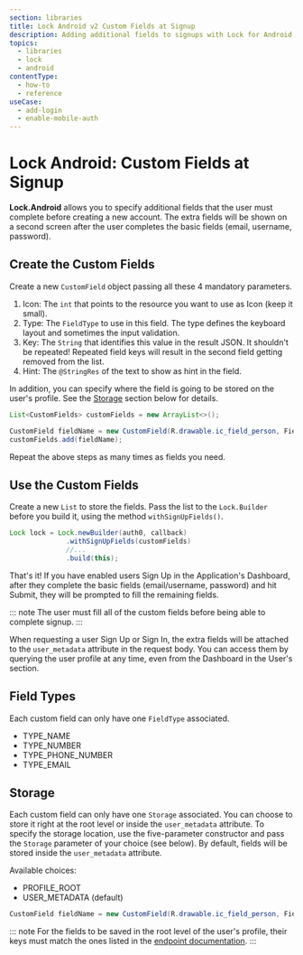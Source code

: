 ```yaml
---
section: libraries
title: Lock Android v2 Custom Fields at Signup
description: Adding additional fields to signups with Lock for Android
topics:
  - libraries
  - lock
  - android
contentType:
  - how-to
  - reference
useCase:
  - add-login
  - enable-mobile-auth
---
```

# Lock Android: Custom Fields at Signup

**Lock.Android** allows you to specify additional fields that the user must complete before creating a new account. The extra fields will be shown on a second screen after the user completes the basic fields (email, username, password).

## Create the Custom Fields

Create a new `CustomField` object passing all these 4 mandatory parameters.

1. Icon: The `int` that points to the resource you want to use as Icon (keep it small).
1. Type: The `FieldType` to use in this field. The type defines the keyboard layout and sometimes the input validation.
1. Key: The `String` that identifies this value in the result JSON. It shouldn't be repeated! Repeated field keys will result in the second field getting removed from the list.
1. Hint: The `@StringRes` of the text to show as hint in the field.

In addition, you can specify where the field is going to be stored on the user's profile. See the [Storage](#storage) section below for details.

```java
List<CustomFields> customFields = new ArrayList<>();

CustomField fieldName = new CustomField(R.drawable.ic_field_person, FieldType.TYPE_TEXT_NAME, "firstName", R.string.hint_first_name);
customFields.add(fieldName);
```

Repeat the above steps as many times as fields you need.

## Use the Custom Fields

Create a new `List` to store the fields. Pass the list to the `Lock.Builder` before you build it, using the method `withSignUpFields()`.

```java
Lock lock = Lock.newBuilder(auth0, callback)
              .withSignUpFields(customFields)
              //...
              .build(this);
```

That's it! If you have enabled users Sign Up in the Application's Dashboard, after they complete the basic fields (email/username, password) and hit Submit, they will be prompted to fill the remaining fields.

::: note
The user must fill all of the custom fields before being able to complete signup.
:::

When requesting a user Sign Up or Sign In, the extra fields will be attached to the `user_metadata` attribute in the request body. You can access them by querying the user profile at any time, even from the Dashboard in the User's section.

## Field Types

Each custom field can only have one `FieldType` associated.

* TYPE_NAME
* TYPE_NUMBER
* TYPE_PHONE_NUMBER
* TYPE_EMAIL

## Storage

Each custom field can only have one `Storage` associated. You can choose to store it right at the root level or inside the `user_metadata` attribute. To specify the storage location, use the five-parameter constructor and pass the `Storage` parameter of your choice (see below). By default, fields will be stored inside the `user_metadata` attribute.

Available choices:

* PROFILE_ROOT
* USER_METADATA (default)

```java
CustomField fieldName = new CustomField(R.drawable.ic_field_person, FieldType.TYPE_TEXT_NAME, "firstName", R.string.hint_first_name, Storage.PROFILE_ROOT);
```

::: note
For the fields to be saved in the root level of the user's profile, their keys must match the ones listed in the [endpoint documentation](https://auth0.com/docs/api/management/v2#!/Users/patch_users_by_id).
:::

